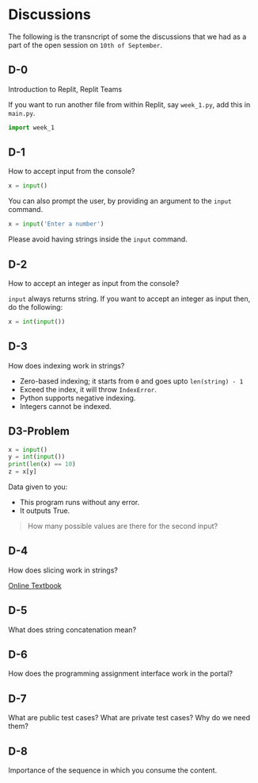 # Discussions

The following is the transncript of some the discussions that we had as a part of the open session on `10th of September`.

## D-0

Introduction to Replit, Replit Teams

If you want to run another file from within Replit, say `week_1.py`, add this in `main.py`.

```python
import week_1
```

## D-1

How to accept input from the console?

```python
x = input()
```

You can also prompt the user, by providing an argument to the `input` command.

```python
x = input('Enter a number')
```

Please avoid having strings inside the `input` command.

## D-2

How to accept an integer as input from the console?

`input` always returns string. If you want to accept an integer as input then, do the following:

```python
x = int(input())
```

## D-3

How does indexing work in strings?

- Zero-based indexing; it starts from `0` and goes upto `len(string) - 1`
- Exceed the index, it will throw `IndexError`.
- Python supports negative indexing.
- Integers cannot be indexed.

## D3-Problem

```python
x = input()
y = int(input())
print(len(x) == 10)
z = x[y]
```

Data given to you:
- This program runs without any error.
- It outputs True.

> How many possible values are there for the second input?

## D-4

How does slicing work in strings?

[Online Textbook](https://pypod.github.io/chapter-1/lesson-1.6.html)

## D-5

What does string concatenation mean?

## D-6

How does the programming assignment interface work in the portal?

## D-7

What are public test cases? What are private test cases? Why do we need them?

## D-8

Importance of the sequence in which you consume the content.